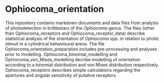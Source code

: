 # Ophiocoma_orientation

This repository contains markdown documents and data files from analysis of
photodetection in brittlestars of the *Ophiocoma* genus. The files (other than Ophiocoma_receptors and Ophiocoma_receptor_data) describe statistical analysis of the orientation of *Ophiocoma* spp. in relation to photic stimuli in a cylindrical
behavioural arena. The file Ophiocoma_orientation_preparation includes pre-processing and analyses prior to modelling. Ophiocoma_binomial_modelling and Ophiocoma_von_Mises_modelling decribe modelling of orientation according to a binomial distribution and von Mises distribution respectively. Ophiocoma_receptors describes simple calculations
regarding the apertures and angular sensitivity of putative receptors.

